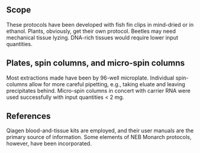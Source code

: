 ## Scope

These protocols have been developed with fish fin clips in mind-dried or in ethanol. Plants, obviously, get their own protocol. Beetles may need mechanical tissue lyzing. DNA-rich tissues would require lower input quantities.

## Plates, spin columns, and micro-spin columns
Most extractions made have been by 96-well microplate. Individual spin-columns allow for more careful pipetting, e.g., taking eluate and leaving precipitates behind. Micro-spin columns in concert with carrier RNA were used successfully with input quantities < 2 mg.

## References

Qiagen blood-and-tissue kits are employed, and their user manuals are the primary source of information. Some elements of NEB Monarch protocols, however, have been incorporated.

